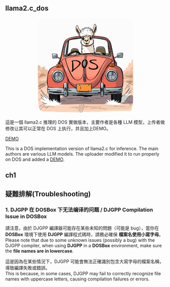 ## llama2.c_dos
<p align="center">
  <img src="assets/llama_dos.webp " width="300" height="300" alt="Cute Llama">
</p>
這是一個 llama2.c 推理的 DOS 實做版本，主要作者是各種 LLM 模型，上传者做修改让其可以正常在 DOS 上执行，并且加上DEMO。

[DEMO](https://yl01inve.github.io/test001/demo/)

This is a DOS implementation version of llama2.c for inference. The main authors are various LLM models. The uploader modified it to run properly on DOS and added a [DEMO](https://yl01inve.github.io/test001/demo/).
## ch1
 

## 疑難排解(Troubleshooting)
### 1. DJGPP 在 DOSBox 下无法编译的问题 / DJGPP Compilation Issue in DOSBox
請注意，由於 DJGPP 編譯器可能存在某些未知的問題（可能是 bug），當你在 **DOSBox** 環境下使用 **DJGPP** 編譯程式碼時，請務必確保 **檔案名使用小寫字母**。  
Please note that due to some unknown issues (possibly a bug) with the DJGPP compiler, when using **DJGPP** in a **DOSBox** environment, make sure the **file names are in lowercase**.

這是因為在某些情況下，DJGPP 可能會無法正確識別包含大寫字母的檔案名稱，導致編譯失敗或錯誤。  
This is because, in some cases, DJGPP may fail to correctly recognize file names with uppercase letters, causing compilation failures or errors.
